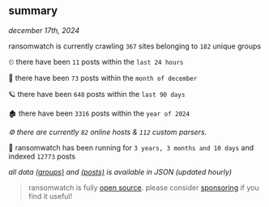
## summary
_december 17th, 2024_

ransomwatch is currently crawling `367` sites belonging to `182` unique groups

⏲ there have been `11` posts within the `last 24 hours`

🦈 there have been `73` posts within the `month of december`

🪐 there have been `648` posts within the `last 90 days`

🏚 there have been `3316` posts within the `year of 2024`

_⚙️ there are currently `82` online hosts & `112` custom parsers._

🦕 ransomwatch has been running for `3 years, 3 months and 10 days` and indexed `12773` posts

_all data  [(groups)](http://https://dataleak.hopeless99.top//groups) and [(posts)](http://https://dataleak.hopeless99.top//posts) is available in JSON (updated hourly)_

> ransomwatch is fully [open source](https://github.com/joshhighet/ransomwatch#ransomwatch--). please consider [sponsoring](https://github.com/sponsors/joshhighet) if you find it useful!
